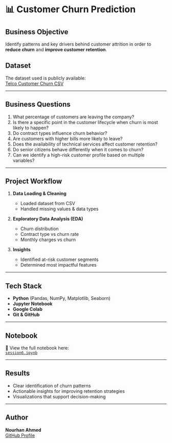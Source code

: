 
# 📊 Customer Churn Prediction

## **Business Objective**
Identify patterns and key drivers behind customer attrition in order to **reduce churn** and **improve customer retention**.

## **Dataset**
The dataset used is publicly available:  
[Telco Customer Churn CSV](https://raw.githubusercontent.com/IBM/telco-customer-churn-on-icp4d/master/data/Telco-Customer-Churn.csv)

---

## **Business Questions**
1. What percentage of customers are leaving the company?
2. Is there a specific point in the customer lifecycle when churn is most likely to happen?
3. Do contract types influence churn behavior?
4. Are customers with higher bills more likely to leave?
5. Does the availability of technical services affect customer retention?
6. Do senior citizens behave differently when it comes to churn?
7. Can we identify a high-risk customer profile based on multiple variables?

---

## **Project Workflow**
1. **Data Loading & Cleaning**  
   - Loaded dataset from CSV  
   - Handled missing values & data types  

2. **Exploratory Data Analysis (EDA)**  
   - Churn distribution  
   - Contract type vs churn rate  
   - Monthly charges vs churn  

3. **Insights**  
   - Identified at-risk customer segments  
   - Determined most impactful features  

---

## **Tech Stack**
- **Python** (Pandas, NumPy, Matplotlib, Seaborn)
- **Jupyter Notebook**
- **Google Colab**
- **Git & GitHub**

---

## **Notebook**
📓 View the full notebook here:  
[`session6.ipynb`](session6.ipynb)

---

## **Results**
- Clear identification of churn patterns  
- Actionable insights for improving retention strategies  
- Visualizations that support decision-making  

---

## **Author**
**Nourhan Ahmed**  
[GitHub Profile](https://github.com/nourhan-osama8)  
